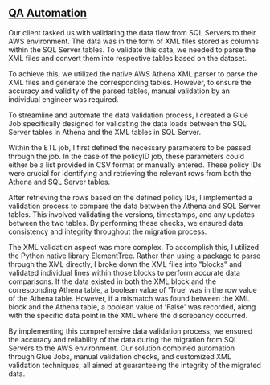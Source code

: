 ## [QA Automation](https://github.com/Hamzahmed/Work_Projects/tree/main/QA%20Automation)
Our client tasked us with validating the data flow from SQL Servers to their AWS environment. The data was in the form of XML files stored as columns within the SQL Server tables. To validate this data, we needed to parse the XML files and convert them into respective tables based on the dataset. 

To achieve this, we utilized the native AWS Athena XML parser to parse the XML files and generate the corresponding tables. However, to ensure the accuracy and validity of the parsed tables, manual validation by an individual engineer was required.

To streamline and automate the data validation process, I created a Glue Job specifically designed for validating the data loads between the SQL Server tables in Athena and the XML tables in SQL Server.

Within the ETL job, I first defined the necessary parameters to be passed through the job. In the case of the policyID job, these parameters could either be a list provided in CSV format or manually entered. These policy IDs were crucial for identifying and retrieving the relevant rows from both the Athena and SQL Server tables.

After retrieving the rows based on the defined policy IDs, I implemented a validation process to compare the data between the Athena and SQL Server tables. This involved validating the versions, timestamps, and any updates between the two tables. By performing these checks, we ensured data consistency and integrity throughout the migration process.

The XML validation aspect was more complex. To accomplish this, I utilized the Python native library ElementTree. Rather than using a package to parse through the XML directly, I broke down the XML files into "blocks" and validated individual lines within those blocks to perform accurate data comparisons. If the data existed in both the XML block and the corresponding Athena table, a boolean value of 'True' was in the row value of the Athena table. However, if a mismatch was found between the XML block and the Athena table, a boolean value of 'False' was recorded, along with the specific data point in the XML where the discrepancy occurred.

By implementing this comprehensive data validation process, we ensured the accuracy and reliability of the data during the migration from SQL Servers to the AWS environment. Our solution combined automation through Glue Jobs, manual validation checks, and customized XML validation techniques, all aimed at guaranteeing the integrity of the migrated data.
